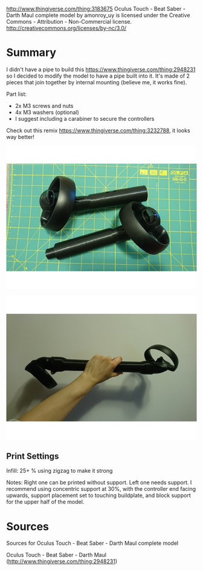 http://www.thingiverse.com/thing:3183675
Oculus Touch - Beat Saber - Darth Maul complete model by amonroy_uy is licensed under the Creative Commons - Attribution - Non-Commercial license.
http://creativecommons.org/licenses/by-nc/3.0/

# Summary

I didn't have a pipe to build this https://www.thingiverse.com/thing:2948231 so I decided to modify the model to have a pipe built into it. It's made of 2 pieces that join together by internal mounting (believe me, it works fine). 

Part list:
- 2x M3 screws and nuts
- 4x M3 washers (optional)
- I suggest including a carabiner to secure the controllers 

Check out this remix https://www.thingiverse.com/thing:3232788, it looks way better!

![Image of printed piece](images/751c166f2071c715cb2a4688119c4c1c_preview_featured.JPG)

![Image of printed piece](images/f18cb717db7ea6ffce495905b9467dfc_preview_featured.JPG)

## Print Settings

Infill: 25+ % using zigzag to make it strong

Notes: 
Right one can be printed without support. 
Left one needs support. I recommend using concentric support at 30%, with the controller end facing upwards, support placement set to touching buildplate, and block support for the upper half of the model.

# Sources
Sources for Oculus Touch - Beat Saber - Darth Maul complete model

Oculus Touch -  Beat Saber - Darth Maul (http://www.thingiverse.com/thing:2948231)
